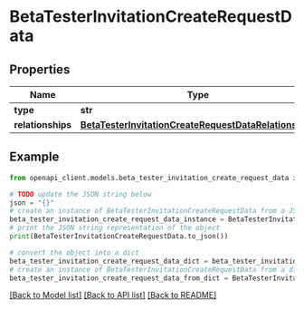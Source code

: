 # BetaTesterInvitationCreateRequestData


## Properties

Name | Type | Description | Notes
------------ | ------------- | ------------- | -------------
**type** | **str** |  | 
**relationships** | [**BetaTesterInvitationCreateRequestDataRelationships**](BetaTesterInvitationCreateRequestDataRelationships.md) |  | 

## Example

```python
from openapi_client.models.beta_tester_invitation_create_request_data import BetaTesterInvitationCreateRequestData

# TODO update the JSON string below
json = "{}"
# create an instance of BetaTesterInvitationCreateRequestData from a JSON string
beta_tester_invitation_create_request_data_instance = BetaTesterInvitationCreateRequestData.from_json(json)
# print the JSON string representation of the object
print(BetaTesterInvitationCreateRequestData.to_json())

# convert the object into a dict
beta_tester_invitation_create_request_data_dict = beta_tester_invitation_create_request_data_instance.to_dict()
# create an instance of BetaTesterInvitationCreateRequestData from a dict
beta_tester_invitation_create_request_data_from_dict = BetaTesterInvitationCreateRequestData.from_dict(beta_tester_invitation_create_request_data_dict)
```
[[Back to Model list]](../README.md#documentation-for-models) [[Back to API list]](../README.md#documentation-for-api-endpoints) [[Back to README]](../README.md)


